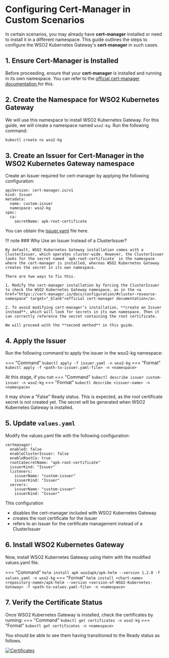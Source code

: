 # Configuring Cert-Manager in Custom Scenarios  

In certain scenarios, you may already have **cert-manager** installed or need to install it in a different namespace. This guide outlines the steps to configure the WSO2 Kubernetes Gateway's **cert-manager** in such cases.  

## 1. Ensure Cert-Manager is Installed  

Before proceeding, ensure that your **cert-manager** is installed and running in its own namespace. You can refer to the <a href="https://cert-manager.io/docs/installation/" target="_blank">official cert-manager documentation </a> for this.

## 2. Create the Namespace for WSO2 Kubernetes Gateway

We will use this namespace to install WSO2 Kubernetes Gateway. For this guide, we will create a namespace named `wso2-kg`. Run the following command:  

```sh
kubectl create ns wso2-kg
```

## 3. Create an Issuer for Cert-Manager in the WSO2 Kubernetes Gateway namespace

Create an Issuer required for cert-manager by applying the following configuration:
```
apiVersion: cert-manager.io/v1
kind: Issuer
metadata:
  name: custom-issuer  
  namespace: wso2-kg 
spec:
  ca:
    secretName: apk-root-certificate
```

You can obtain the <a href="../../assets/files/cert-manager/issuer.yaml" target="_blank" download>issuer.yaml</a> file here.

!!! note
    ### Why Use an Issuer Instead of a ClusterIssuer?

    By default, WSO2 Kubernetes Gateway installation comes with a ClusterIssuer, which operates cluster-wide. However, the ClusterIssuer looks for the secret named `apk-root-certificate` in the namespace where the cert-manager is installed, whereas WSO2 Kubernetes Gateway creates the secret in its own namespace.

    There are two ways to fix this.

    1. Modify the cert-manager installation by forcing the ClusterIssuer to check the WSO2 Kubernetes Gateway namespace, as in the <a href="https://cert-manager.io/docs/configuration/#cluster-resource-namespace" target="_blank">official cert-manager documentation</a>.
   
    2. To avoid modifying cert-manager’s installation, **create an Issuer instead**, which will look for secrets in its own namespace. Then it can correctly reference the secret containing the root certificate.

    We will proceed with the **second method** in this guide.

## 4. Apply the Issuer

Run the following command to apply the issuer in the wso2-kg namespace:

=== "Command"
    ```
    kubectl apply -f issuer.yaml -n wso2-kg
    ```
=== "Format"
    ```
    kubectl apply -f <path-to-issuer.yaml-file> -n <namespace>
    ```

At this stage, if you run 
=== "Command"
    ```
    kubectl describe issuer custom-issuer -n wso2-kg
    ```
=== "Format"
    ```
    kubectl describe <issuer-name> -n <namespace>
    ```

it may show a "False" Ready status. This is expected, as the root certificate secret is not created yet. The secret will be generated when WSO2 Kubernetes Gateway is installed.

## 5. Update `values.yaml`

Modify the values.yaml file with the following configuration:
```
certmanager:
  enabled: false
  enableClusterIssuer: false
  enableRootCa: true
  rootCaSecretName: "apk-root-certificate"
  issuerKind: "Issuer"
  listeners:
    issuerName: "custom-issuer"
    issuerKind: "Issuer"
  servers:
    issuerName: "custom-issuer"
    issuerKind: "Issuer"
```

This configuration 

- disables the cert-manager included with WSO2 Kubernetes Gateway
- creates the root certificate for the Issuer
- refers to an Issuer for the certificate management instead of a ClusterIssuer

## 6. Install WSO2 Kubernetes Gateway

Now, install WSO2 Kubernetes Gateway using Helm with the modified values.yaml file.

=== "Command"
    ```
    helm install apk wso2apk/apk-helm --version 1.2.0 -f values.yaml -n wso2-kg
    ```
=== "Format"
    ```
    helm install <chart-name> <repository-name>/apk-helm --version <version-of-WSO2-Kubernetes-Gateway> -f <path-to-values.yaml-file> -n <namespace>
    ```

## 7. Verify the Certificate Status

Once WSO2 Kubernetes Gateway is installed, check the certificates by running:
=== "Command"
    ```
    kubectl get certificates -n wso2-kg
    ```
=== "Format"
    ```
    kubectl get certificates -n <namespace>
    ```

You should be able to see them having transitioned to the Ready status as follows.

[![Certificates](../../assets/img/cert-manager/certificates.png)](../../assets/img/cert-manager/certificates.png)
